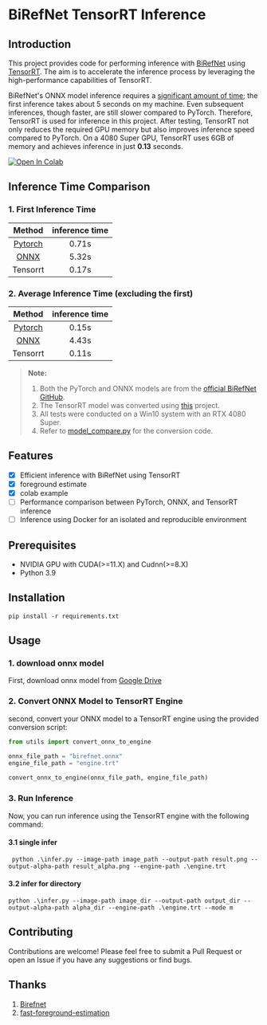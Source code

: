 # BiRefNet TensorRT Inference

## Introduction

This project provides code for performing inference with [BiRefNet](https://github.com/ZhengPeng7/BiRefNet)
using [TensorRT](https://developer.nvidia.com/tensorrt). The aim is to accelerate the inference process by leveraging
the high-performance capabilities of TensorRT.

BiRefNet's ONNX model inference requires
a [significant amount of time](https://github.com/ZhengPeng7/BiRefNet?tab=readme-ov-file#model-zoo); the first inference
takes about 5 seconds on my
machine. Even subsequent inferences, though faster, are still slower compared to PyTorch. Therefore, TensorRT is used
for inference in this project. After testing, TensorRT not only reduces the required GPU memory but also improves
inference speed compared to PyTorch. On a 4080 Super GPU, TensorRT uses 6GB of memory and achieves inference in just
**0.13** seconds.

[![Open In Colab](https://colab.research.google.com/assets/colab-badge.svg)](https://colab.research.google.com/drive/1r8GkFPyMMO0OkMX6ih5FjZnUCQrl2SHV?usp=sharing)

## Inference Time Comparison

### 1. First Inference Time

|                                        Method                                        | inference time |
|:------------------------------------------------------------------------------------:|:--------------:|
|  [Pytorch](https://drive.google.com/file/d/1_IfUnu8Fpfn-nerB89FzdNXQ7zk6FKxc/view)   |     0.71s      |
| [ONNX](https://drive.google.com/drive/u/0/folders/1kZM55bwsRdS__bdnsXpkmH6QPyza-9-N) |     5.32s      |
|                                       Tensorrt                                       |     0.17s      |

### 2. Average Inference Time (excluding the first)

|                                        Method                                        | inference time |
|:------------------------------------------------------------------------------------:|:--------------:|
|  [Pytorch](https://drive.google.com/file/d/1_IfUnu8Fpfn-nerB89FzdNXQ7zk6FKxc/view)   |     0.15s      |
| [ONNX](https://drive.google.com/drive/u/0/folders/1kZM55bwsRdS__bdnsXpkmH6QPyza-9-N) |     4.43s      |
|                                       Tensorrt                                       |     0.11s      |

> **Note:**
> 1. Both the PyTorch and ONNX models are from the [official BiRefNet GitHub](https://github.com/ZhengPeng7/BiRefNet).
> 3. The TensorRT model was converted using [this](#Usage) project.
> 3. All tests were conducted on a Win10 system with an RTX 4080 Super.
> 4. Refer to [model_compare.py](./model_compare.py) for the conversion code.

## Features

- [x] Efficient inference with BiRefNet using TensorRT
- [x] foreground estimate
- [x] colab example
- [ ] Performance comparison between PyTorch, ONNX, and TensorRT inference
- [ ] Inference using Docker for an isolated and reproducible environment

## Prerequisites

- NVIDIA GPU with CUDA(>=11.X) and Cudnn(>=8.X)
- Python 3.9

## Installation

```commandline
pip install -r requirements.txt
```

## Usage

### 1. download onnx model

First, download onnx model
from [Google Drive](https://drive.google.com/drive/u/0/folders/1kZM55bwsRdS__bdnsXpkmH6QPyza-9-N)

### 2. Convert ONNX Model to TensorRT Engine

second, convert your ONNX model to a TensorRT engine using the provided conversion script:

```python
from utils import convert_onnx_to_engine

onnx_file_path = "birefnet.onnx"
engine_file_path = "engine.trt"

convert_onnx_to_engine(onnx_file_path, engine_file_path)
```

### 3. Run Inference

Now, you can run inference using the TensorRT engine with the following command:

#### 3.1 single infer

```commandline
 python .\infer.py --image-path image_path --output-path result.png --output-alpha-path result_alpha.png --engine-path .\engine.trt

```

#### 3.2 infer for directory

```commandline
python .\infer.py --image-path image_dir --output-path output_dir --output-alpha-path alpha_dir --engine-path .\engine.trt --mode m
```

## Contributing

Contributions are welcome! Please feel free to submit a Pull Request or open an Issue if you have any suggestions or
find bugs.

## Thanks

1. [Birefnet](https://github.com/ZhengPeng7/BiRefNet)
2. [fast-foreground-estimation](https://github.com/Photoroom/fast-foreground-estimation)